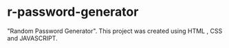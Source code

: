 # r-password-generator
"Random Password Generator". This project was created using HTML , CSS and JAVASCRIPT.

